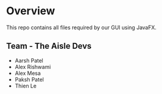 # Overview

This repo contains all files required by our GUI using JavaFX.


## Team - The Aisle Devs

- Aarsh Patel
- Alex Rishwami
- Alex Mesa
- Paksh Patel
- Thien Le